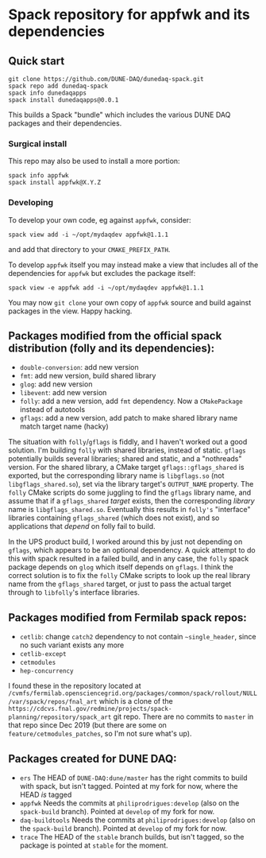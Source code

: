 # Spack repository for appfwk and its dependencies

## Quick start

```
git clone https://github.com/DUNE-DAQ/dunedaq-spack.git
spack repo add dunedaq-spack
spack info dunedaqapps
spack install dunedaqapps@0.0.1
```

This builds a Spack "bundle" which includes the various DUNE DAQ
packages and their dependencies.

### Surgical install

This repo may also be used to install a more portion:

```
spack info appfwk
spack install appfwk@X.Y.Z
```

### Developing

To develop your own code, eg against `appfwk`, consider:

```
spack view add -i ~/opt/mydaqdev appfwk@1.1.1
```

and add that directory to your `CMAKE_PREFIX_PATH`.  

To develop `appfwk` itself you may instead make a view that includes
all of the dependencies for `appfwk` but excludes the package itself:

```
spack view -e appfwk add -i ~/opt/mydaqdev appfwk@1.1.1

```
You may now `git clone` your own copy of `appfwk` source and build against packages in the view.  Happy hacking.


## Packages modified from the official spack distribution (folly and its dependencies):

* `double-conversion`: add new version
* `fmt`: add new version, build shared library
* `glog`: add new version
* `libevent`: add new version
* `folly`: add a new version, add `fmt` dependency. Now a `CMakePackage` instead of autotools
* `gflags`: add a new version, add patch to make shared library name match target name (hacky)

The situation with `folly`/`gflags` is fiddly, and I haven't worked out a good solution. I'm building `folly` with shared libraries, instead of static. `gflags` potentially builds several libraries; shared and static, and a "nothreads" version. For the shared library, a CMake target `gflags::gflags_shared` is exported, but the corresponding library name is `libgflags.so` (not `libgflags_shared.so`), set via the library target's `OUTPUT_NAME` property. The `folly` CMake scripts do some juggling to find the `gflags` library name, and assume that if a `gflags_shared` _target_ exists, then the corresponding _library_ name is `libgflags_shared.so`. Eventually this results in `folly's` "interface" libraries containing `gflags_shared` (which does not exist), and so applications that _depend_ on folly fail to build.

In the UPS product build, I worked around this by just not depending on `gflags`, which appears to be an optional dependency. A quick attempt to do this with spack resulted in a failed build, and in any case, the `folly` spack package depends on `glog` which itself depends on `gflags`. I think the correct solution is to fix the `folly` CMake scripts to look up the real library name from the `gflags_shared` target, or just to pass the actual target through to `libfolly`'s interface libraries.

## Packages modified from Fermilab spack repos:

* `cetlib`: change `catch2` dependency to not contain `~single_header`, since no such variant exists any more
* `cetlib-except`
* `cetmodules`
* `hep-concurrency`

I found these in the repository located at `/cvmfs/fermilab.opensciencegrid.org/packages/common/spack/rollout/NULL/var/spack/repos/fnal_art` which is a clone of the `https://cdcvs.fnal.gov/redmine/projects/spack-planning/repository/spack_art` git repo. There are no commits to `master` in that repo since Dec 2019 (but there are some on `feature/cetmodules_patches`, so I'm not sure what's up).

## Packages created for DUNE DAQ:

* `ers`
  The HEAD of `DUNE-DAQ:dune/master` has the right commits to build with spack, but isn't tagged. Pointed at my fork for now, where the HEAD _is_ tagged
* `appfwk`
  Needs the commits at `philiprodrigues:develop` (also on the `spack-build` branch). Pointed at `develop` of my fork for now.
* `daq-buildtools`
  Needs the commits at `philiprodrigues:develop` (also on the `spack-build` branch). Pointed at `develop` of my fork for now.
* `trace`
  The HEAD of the `stable` branch builds, but isn't tagged, so the package is pointed at `stable` for the moment.


